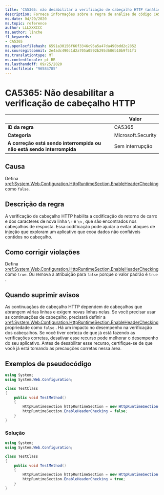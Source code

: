 ```yaml
---
title: 'CA5365: não desabilitar a verificação de cabeçalho HTTP (análise de código)'
description: Fornece informações sobre a regra de análise de código CA5365, incluindo causas, como corrigir violações e quando suprimir.
ms.date: 04/29/2020
ms.topic: reference
author: LLLXXXCCC
ms.author: linche
f1_keywords:
- CA5365
ms.openlocfilehash: 6591a30156f66f3346c95a5a47da490bdd2c2852
ms.sourcegitcommit: 2e4adc490c1d2a705a0592b295d606b10b9f51f1
ms.translationtype: MT
ms.contentlocale: pt-BR
ms.lasthandoff: 09/25/2020
ms.locfileid: "96584785"
---
```

# <a name="ca5365-do-not-disable-http-header-checking"></a>CA5365: Não desabilitar a verificação de cabeçalho HTTP

| | Valor |
|-|-|
| **ID da regra** |CA5365|
| **Categoria** |Microsoft.Security|
| **A correção está sendo interrompida ou não está sendo interrompida** |Sem interrupção|

## <a name="cause"></a>Causa

Defina <xref:System.Web.Configuration.HttpRuntimeSection.EnableHeaderChecking> como `false`.

## <a name="rule-description"></a>Descrição da regra

A verificação de cabeçalho HTTP habilita a codificação do retorno de carro e dos caracteres de nova linha `\r` e `\n` , que são encontrados nos cabeçalhos de resposta. Essa codificação pode ajudar a evitar ataques de injeção que exploram um aplicativo que ecoa dados não confiáveis contidos no cabeçalho.

## <a name="how-to-fix-violations"></a>Como corrigir violações

Defina <xref:System.Web.Configuration.HttpRuntimeSection.EnableHeaderChecking> como `true`. Ou remova a atribuição para `false` porque o valor padrão é `true` .

## <a name="when-to-suppress-warnings"></a>Quando suprimir avisos

As continuaçãos de cabeçalho HTTP dependem de cabeçalhos que abrangem várias linhas e exigem novas linhas nelas. Se você precisar usar as continuações de cabeçalho, precisará definir a <xref:System.Web.Configuration.HttpRuntimeSection.EnableHeaderChecking> propriedade como `false` . Há um impacto no desempenho na verificação dos cabeçalhos. Se você tiver certeza de que já está fazendo as verificações corretas, desativar esse recurso pode melhorar o desempenho do seu aplicativo. Antes de desabilitar esse recurso, certifique-se de que você já está tomando as precauções corretas nessa área.

## <a name="pseudo-code-examples"></a>Exemplos de pseudocódigo

```csharp
using System;
using System.Web.Configuration;

class TestClass
{
    public void TestMethod()
    {
        HttpRuntimeSection httpRuntimeSection = new HttpRuntimeSection();
        httpRuntimeSection.EnableHeaderChecking = false;
    }
}
```

### <a name="solution"></a>Solução

```csharp
using System;
using System.Web.Configuration;

class TestClass
{
    public void TestMethod()
    {
        HttpRuntimeSection httpRuntimeSection = new HttpRuntimeSection();
        httpRuntimeSection.EnableHeaderChecking = true;
    }
}
```
